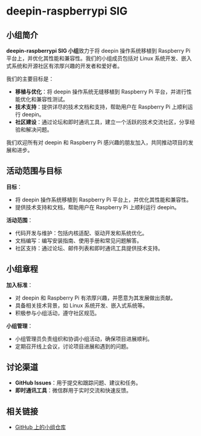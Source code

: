 # deepin-raspberrypi  SIG

## 小组简介

**deepin-raspberrypi SIG 小组**致力于将 deepin 操作系统移植到 Raspberry Pi 平台上，并优化其性能和兼容性。我们的小组成员包括对 Linux 系统开发、嵌入式系统和开源社区有浓厚兴趣的开发者和爱好者。

我们的主要目标是：

- **移植与优化**：将 deepin 操作系统无缝移植到 Raspberry Pi 平台，并进行性能优化和兼容性测试。
- **技术支持**：提供详尽的技术文档和支持，帮助用户在 Raspberry Pi 上顺利运行 deepin。
- **社区建设**：通过论坛和即时通讯工具，建立一个活跃的技术交流社区，分享经验和解决问题。

我们欢迎所有对 deepin 和 Raspberry Pi 感兴趣的朋友加入，共同推动项目的发展和进步。

## 活动范围与目标

**目标**：

- 将 deepin 操作系统移植到 Raspberry Pi 平台上，并优化其性能和兼容性。
- 提供技术支持和文档，帮助用户在 Raspberry Pi 上顺利运行 deepin。

**活动范围**：

- 代码开发与维护：包括内核适配、驱动开发和系统优化。
- 文档编写：编写安装指南、使用手册和常见问题解答。
- 社区支持：通过论坛、邮件列表和即时通讯工具提供技术支持。

## 小组章程

**加入标准**：

- 对 deepin 和 Raspberry Pi 有浓厚兴趣，并愿意为其发展做出贡献。
- 具备相关技术背景，如 Linux 系统开发、嵌入式系统等。
- 积极参与小组活动，遵守社区规范。

**小组管理**：

- 小组管理员负责组织和协调小组活动，确保项目进展顺利。
- 定期召开线上会议，讨论项目进展和遇到的问题。

## 讨论渠道

- **GitHub Issues**：用于提交和跟踪问题、建议和任务。
- **即时通讯工具**：微信群用于实时交流和快速反馈。

## 相关链接

- [GitHub 上的小组仓库](https://github.com/deepin-community/sig-deepin-raspberrypi)
